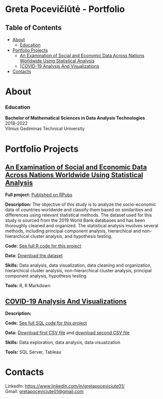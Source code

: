 # Greta Pocevičiūtė - Portfolio



## Table of Contents
* [About](https://github.com/gretapoc/Data-analyst-portfolio/blob/main/README.md#about)
  - [Education](https://github.com/gretapoc/Data-analyst-portfolio/blob/main/README.md#education)
* [Portfolio Projects](https://github.com/gretapoc/Data-analyst-portfolio/blob/main/README.md#portfolio-projects)
  - [An Examination of Social and Economic Data Across Nations Worldwide Using Statistical Analysis](https://github.com/gretapoc/Data-analyst-portfolio/blob/main/README.md#an-examination-of-social-and-economic-data-across-nations-worldwide-using-statistical-analysis)
  - [[COVID-19 Analysis And Visualizations](https://github.com/gretapoc/Data-Analyst-Portfolio#covid-19-analysis-and-visualizations)
* [Contacts](https://github.com/gretapoc/Data-analyst-portfolio/blob/main/README.md#contacts)


# About

### Education

**Bachelor of Mathematical Sciences in Data Analysis Technologies**<br>
2018-2022<br>
Vilnius Gediminas Technical University

# Portfolio Projects

## [An Examination of Social and Economic Data Across Nations Worldwide Using Statistical Analysis](https://github.com/gretapoc/Socio-Economic-Analysis-of-Countries-Worldwide)

**Full project:** [Published on RPubs](https://rpubs.com/Gretapoc/Socio-Economic-Analysis-of-Countries)

**Description:** The objective of this study is to analyze the socio-economic data of countries worldwide and classify them based on similarities and differences using relevant statistical methods. The dataset used for this study is sourced from the 2019 World Bank databases and has been thoroughly cleaned and organized. The statistical analysis involves several methods, including principal component analysis, hierarchical and non-hierarchical cluster analysis, and hypothesis testing.

**Code:** [See full R code for this project](https://github.com/gretapoc/Data-analyst-portfolio/blob/main/Socio-Economic%20Analysis%20of%20Countries%20Worldwide/code.R)

**Data:** [Download the dataset](https://github.com/gretapoc/Data-analyst-portfolio/blob/main/Socio-Economic%20Analysis%20of%20Countries%20Worldwide/Data.xlsx)

**Skills:** Data analysis, data visualization, data cleaning and organization, hierarchical cluster analysis, non-hierarchical cluster analysis, principal component analysis, hypothesis testing

**Tools:** R, R Markdown


## [COVID-19 Analysis And Visualizations](https://github.com/gretapoc/COVID-19-Analysis-And-Visualizations)

**Description:**

**Code:** [See full SQL code for this project](https://github.com/gretapoc/COVID-19-Analysis-And-Visualizations/blob/main/COVID-19%20Analysis.sql)

**Data:** [Download first CSV file](https://github.com/gretapoc/COVID-19-Analysis-And-Visualizations/blob/main/covid_deaths.csv) and [download second CSV file](https://github.com/gretapoc/COVID-19-Analysis-And-Visualizations/blob/main/covid_vaccinations.csv)

**Skills:** Data exploration, data analysis, data visualization

**Tools:** SQL Server, Tableau


# Contacts

LinkedIn: https://www.linkedin.com/in/gretapoceviciute01/<br>
Gmail: gretapoceviciute01@gmail.com

